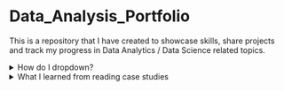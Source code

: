 # Data_Analysis_Portfolio
This is a repository that I have created to showcase skills, share projects and track my progress in Data Analytics / Data Science related topics.
<details>
<summary>How do I dropdown?</summary>
<br>
I have learned how to add drop down in readme.md file LOL!😛😛😏
</details>

<details>
<summary>What I learned from reading case studies</summary>
<br>
Analysing data is time consuming and need effort. Before blindly touching given data set it is really important to understand the problem really well. If x is your problem and you are finding a solution for y then I think we all are wasting time and effort. It is very important to put the effort in the right direction. So here is what I understand from reading a case study of 'yammer'- a communication platform for companies. I got this case study from mode analytics. Found it really helpful.  
</details>
